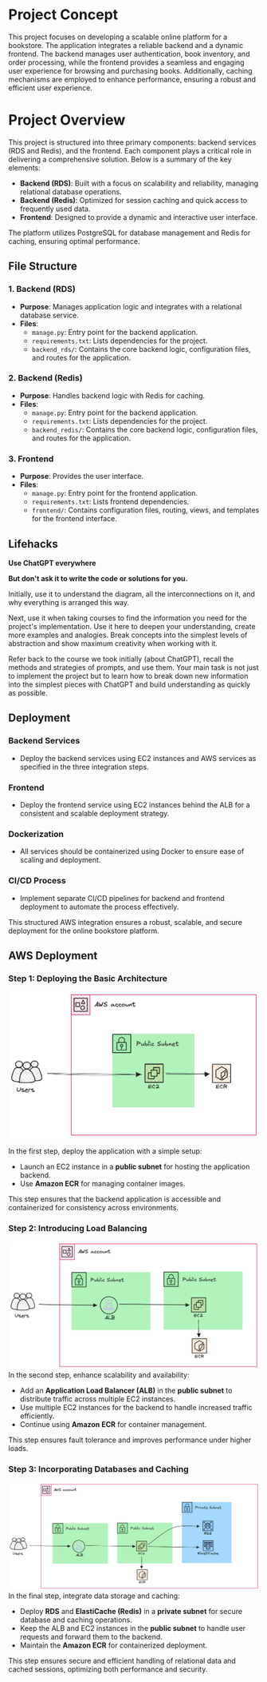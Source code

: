# Project Concept

This project focuses on developing a scalable online platform for a bookstore. The application integrates a reliable backend and a dynamic frontend. The backend manages user authentication, book inventory, and order processing, while the frontend provides a seamless and engaging user experience for browsing and purchasing books. Additionally, caching mechanisms are employed to enhance performance, ensuring a robust and efficient user experience.

# Project Overview

This project is structured into three primary components: backend services (RDS and Redis), and the frontend. Each component plays a critical role in delivering a comprehensive solution. Below is a summary of the key elements:

- **Backend (RDS)**: Built with a focus on scalability and reliability, managing relational database operations.
- **Backend (Redis)**: Optimized for session caching and quick access to frequently used data.
- **Frontend**: Designed to provide a dynamic and interactive user interface.

The platform utilizes PostgreSQL for database management and Redis for caching, ensuring optimal performance.


## File Structure

### 1. **Backend (RDS)**
- **Purpose**: Manages application logic and integrates with a relational database service.
- **Files**:
  - `manage.py`: Entry point for the backend application.
  - `requirements.txt`: Lists dependencies for the project.
  - `backend_rds/`: Contains the core backend logic, configuration files, and routes for the application.

### 2. **Backend (Redis)**
- **Purpose**: Handles backend logic with Redis for caching.
- **Files**:
  - `manage.py`: Entry point for the backend application.
  - `requirements.txt`: Lists dependencies for the project.
  - `backend_redis/`: Contains the core backend logic, configuration files, and routes for the application.

### 3. **Frontend**
- **Purpose**: Provides the user interface.
- **Files**:
  - `manage.py`: Entry point for the frontend application.
  - `requirements.txt`: Lists frontend dependencies.
  - `frontend/`: Contains configuration files, routing, views, and templates for the frontend interface.


## Lifehacks

**Use ChatGPT everywhere**

**But don't ask it to write the code or solutions for you.**

Initially, use it to understand the diagram, all the interconnections on it, and why everything is arranged this way.

Next, use it when taking courses to find the information you need for the project's implementation. Use it here to deepen your understanding, create more examples and analogies. Break concepts into the simplest levels of abstraction and show maximum creativity when working with it.

Refer back to the course we took initially (about ChatGPT), recall the methods and strategies of prompts, and use them.
Your main task is not just to implement the project but to learn how to break down new information into the simplest pieces with ChatGPT and build understanding as quickly as possible.

## Deployment

### Backend Services
- Deploy the backend services using EC2 instances and AWS services as specified in the three integration steps.

### Frontend
- Deploy the frontend service using EC2 instances behind the ALB for a consistent and scalable deployment strategy.

### Dockerization
- All services should be containerized using Docker to ensure ease of scaling and deployment.

### CI/CD Process
- Implement separate CI/CD pipelines for backend and frontend deployment to automate the process effectively.

This structured AWS integration ensures a robust, scalable, and secure deployment for the online bookstore platform.

## AWS Deployment

### Step 1: Deploying the Basic Architecture

![Architecture Diagram Step 1](docs/assets/diagram-step1.png)

In the first step, deploy the application with a simple setup:
- Launch an EC2 instance in a **public subnet** for hosting the application backend.
- Use **Amazon ECR** for managing container images.

This step ensures that the backend application is accessible and containerized for consistency across environments.

### Step 2: Introducing Load Balancing

![Architecture Diagram Step 2](docs/assets/diagram-step2.png)
In the second step, enhance scalability and availability:
- Add an **Application Load Balancer (ALB)** in the **public subnet** to distribute traffic across multiple EC2 instances.
- Use multiple EC2 instances for the backend to handle increased traffic efficiently.
- Continue using **Amazon ECR** for container management.

This step ensures fault tolerance and improves performance under higher loads.

### Step 3: Incorporating Databases and Caching

![Architecture Diagram Step 3](docs/assets/diagram-step3.png)
In the final step, integrate data storage and caching:
- Deploy **RDS** and **ElastiCache (Redis)** in a **private subnet** for secure database and caching operations.
- Keep the ALB and EC2 instances in the **public subnet** to handle user requests and forward them to the backend.
- Maintain the **Amazon ECR** for containerized deployment.

This step ensures secure and efficient handling of relational data and cached sessions, optimizing both performance and security.
